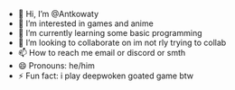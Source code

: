 - 👋 Hi, I’m @Antkowaty
- 👀 I’m interested in games and anime
- 🌱 I’m currently learning some basic programming
- 💞️ I’m looking to collaborate on im not rly trying to collab
- 📫 How to reach me email or discord or smth
- 😄 Pronouns: he/him
- ⚡ Fun fact: i play deepwoken goated game btw

<!---
Antkowaty/Antkowaty is a ✨ special ✨ repository because its `README.md` (this file) appears on your GitHub profile.
You can click the Preview link to take a look at your changes.
--->
